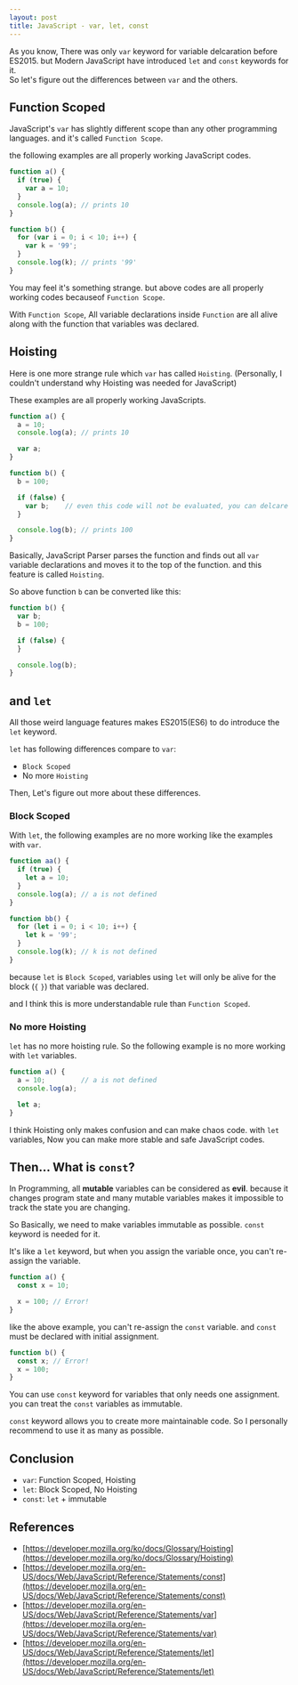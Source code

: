 ```yaml
---
layout: post
title: JavaScript - var, let, const
---
```


As you know, There was only `var` keyword for variable delcaration before ES2015. but Modern JavaScript have introduced `let` and `const` keywords for it.  
So let's figure out the differences between `var` and the others.

## Function Scoped

JavaScript's `var` has slightly different scope than any other programming languages. and it's called `Function Scope`.  

the following examples are all properly working JavaScript codes.

```javascript
function a() {
  if (true) {
    var a = 10;
  }
  console.log(a); // prints 10
}
```

```javascript
function b() {
  for (var i = 0; i < 10; i++) {
    var k = '99';
  }
  console.log(k); // prints '99' 
}
```

You may feel it's something strange. but above codes are all properly working codes becauseof `Function Scope`.

With `Function Scope`, All variable declarations inside `Function` are all alive along with the function that variables was declared.

## Hoisting

Here is one more strange rule which `var` has called `Hoisting`. (Personally, I couldn't understand why Hoisting was needed for JavaScript)

These examples are all properly working JavaScripts.

```javascript
function a() {
  a = 10;
  console.log(a); // prints 10

  var a;
}
```

```javascript
function b() {
  b = 100;

  if (false) {
    var b;    // even this code will not be evaluated, you can delcare a variable like this
  }

  console.log(b); // prints 100
}
```

Basically, JavaScript Parser parses the function and finds out all `var` variable declarations and moves it to the top of the function.
and this feature is called `Hoisting`.

So above function `b` can be converted like this:

```javascript
function b() {
  var b;
  b = 100;

  if (false) {
  }

  console.log(b);
}
```

## and `let`

All those weird language features makes ES2015(ES6) to do introduce the `let` keyword.

`let` has following differences compare to `var`:

- `Block Scoped`
- No more `Hoisting`

Then, Let's figure out more about these differences.

### Block Scoped

With `let`, the following examples are no more working like the examples with `var`.

```javascript
function aa() {
  if (true) {
    let a = 10;
  }
  console.log(a); // a is not defined
}
```

```javascript
function bb() {
  for (let i = 0; i < 10; i++) {
    let k = '99';
  }
  console.log(k); // k is not defined
}
```

because `let` is `Block Scoped`, variables using `let` will only be alive for the block (`{` `}`) that variable was declared.

and I think this is more understandable rule than `Function Scoped`.

### No more Hoisting

`let` has no more hoisting rule. So the following example is no more working with `let` variables.

```javascript
function a() {
  a = 10;         // a is not defined
  console.log(a);

  let a;
}
```

I think Hoisting only makes confusion and can make chaos code.
with `let` variables, Now you can make more stable and safe JavaScript codes.

## Then... What is `const`?

In Programming, all **mutable** variables can be considered as **evil**. because it changes program state and many mutable variables makes it impossible to track the state you are changing.

So Basically, we need to make variables immutable as possible. `const` keyword is needed for it.

It's like a `let` keyword, but when you assign the variable once, you can't re-assign the variable.

```javascript
function a() {
  const x = 10;

  x = 100; // Error!
}
```

like the above example, you can't re-assign the `const` variable. and `const` must be declared with initial assignment.

```javascript
function b() {
  const x; // Error!
  x = 100;
}
```

You can use `const` keyword for variables that only needs one assignment. you can treat the `const` variables as immutable.

`const` keyword allows you to create more maintainable code. So I personally recommend to use it as many as possible. 

## Conclusion

- `var`: Function Scoped, Hoisting
- `let`: Block Scoped, No Hoisting
- `const`: `let` + immutable

## References

- [https://developer.mozilla.org/ko/docs/Glossary/Hoisting](https://developer.mozilla.org/ko/docs/Glossary/Hoisting)
- [https://developer.mozilla.org/en-US/docs/Web/JavaScript/Reference/Statements/const](https://developer.mozilla.org/en-US/docs/Web/JavaScript/Reference/Statements/const)
- [https://developer.mozilla.org/en-US/docs/Web/JavaScript/Reference/Statements/var](https://developer.mozilla.org/en-US/docs/Web/JavaScript/Reference/Statements/var)
- [https://developer.mozilla.org/en-US/docs/Web/JavaScript/Reference/Statements/let](https://developer.mozilla.org/en-US/docs/Web/JavaScript/Reference/Statements/let)
